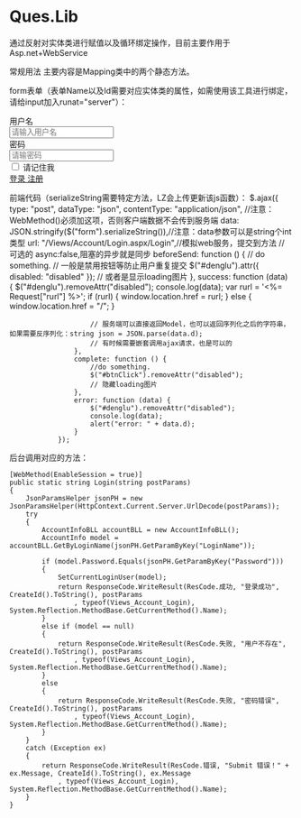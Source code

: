 # Ques.Lib
通过反射对实体类进行赋值以及循环绑定操作，目前主要作用于Asp.net+WebService

常规用法
主要内容是Mapping类中的两个静态方法。

form表单（表单Name以及Id需要对应实体类的属性，如需使用该工具进行绑定，请给input加入runat="server"）：
                    <form class="form-horizontal m_t_20p" role="form">
                        <div class="form-group">
                            <label for="firstname" class="col-sm-2 control-label">用户名</label>
                            <div class="col-sm-10">
                                <input type="text" class="form-control" id="LoginName" name="LoginName"
                                    placeholder="请输入用户名">
                            </div>
                        </div>
                        <div class="form-group">
                            <label for="lastname" class="col-sm-2 control-label">密码</label>
                            <div class="col-sm-10">
                                <input type="password" class="form-control" id="Password" name="Password"
                                    placeholder="请输密码">
                            </div>
                        </div>
                        <div class="form-group">
                            <div class="col-sm-offset-2 col-sm-10">
                                <div class="checkbox">
                                    <label>
                                        <input type="checkbox" />
                                        请记住我
                                    </label>
                                </div>
                            </div>
                        </div>
                        <div class="form-group">
                            <div class="col-sm-offset-2 col-sm-10">
                                <a id="denglu" href="#" class="btn bg_c_b c_w b_r_40p" role="button">登录
                                </a>
                                <a href="/Regist" class="btn bg_c_gr c_w b_r_40p" role="button">注册
                                </a>
                            </div>
                        </div>
                    </form>

前端代码（serializeString需要特定方法，LZ会上传更新该js函数）：
                $.ajax({
                    type: "post",
                    dataType: "json",
                    contentType: "application/json", //注意：WebMethod()必须加这项，否则客户端数据不会传到服务端
                    data: JSON.stringify($("form").serializeString()),//注意：data参数可以是string个int类型
                    url: "/Views/Account/Login.aspx/Login",//模拟web服务，提交到方法
                    // 可选的 async:false,阻塞的异步就是同步
                    beforeSend: function () {
                        // do something.
                        // 一般是禁用按钮等防止用户重复提交
                        $("#denglu").attr({ disabled: "disabled" });
                        // 或者是显示loading图片
                    },
                    success: function (data) {
                        $("#denglu").removeAttr("disabled");
                        console.log(data);
                        var rurl = '<%= Request["rurl"] %>';
                        if (rurl) {
                            window.location.href = rurl;
                        }
                        else {
                            window.location.href = "/";
                        }

                        // 服务端可以直接返回Model，也可以返回序列化之后的字符串，如果需要反序列化：string json = JSON.parse(data.d);
                        // 有时候需要嵌套调用ajax请求，也是可以的
                    },
                    complete: function () {
                        //do something.
                        $("#btnClick").removeAttr("disabled");
                        // 隐藏loading图片
                    },
                    error: function (data) {
                        $("#denglu").removeAttr("disabled");
                        console.log(data);
                        alert("error: " + data.d);
                    }
                });


后台调用对应的方法：

    [WebMethod(EnableSession = true)]
    public static string Login(string postParams)
    {
        JsonParamsHelper jsonPH = new JsonParamsHelper(HttpContext.Current.Server.UrlDecode(postParams));
        try
        {
            AccountInfoBLL accountBLL = new AccountInfoBLL();
            AccountInfo model = accountBLL.GetByLoginName(jsonPH.GetParamByKey("LoginName"));

            if (model.Password.Equals(jsonPH.GetParamByKey("Password")))
            {
                SetCurrentLoginUser(model);
                return ResponseCode.WriteResult(ResCode.成功, "登录成功", CreateId().ToString(), postParams
                    , typeof(Views_Account_Login), System.Reflection.MethodBase.GetCurrentMethod().Name);
            }
            else if (model == null)
            {
                return ResponseCode.WriteResult(ResCode.失败, "用户不存在", CreateId().ToString(), postParams
                    , typeof(Views_Account_Login), System.Reflection.MethodBase.GetCurrentMethod().Name);
            }
            else
            {
                return ResponseCode.WriteResult(ResCode.失败, "密码错误", CreateId().ToString(), postParams
                    , typeof(Views_Account_Login), System.Reflection.MethodBase.GetCurrentMethod().Name);
            }
        }
        catch (Exception ex)
        {
            return ResponseCode.WriteResult(ResCode.错误, "Submit 错误！" + ex.Message, CreateId().ToString(), ex.Message
                , typeof(Views_Account_Login), System.Reflection.MethodBase.GetCurrentMethod().Name);
        }
    }
